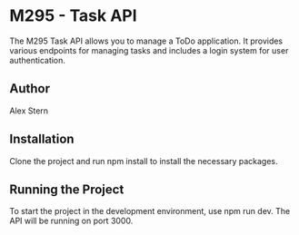 # M295 - Task API

The M295 Task API allows you to manage a ToDo application. It provides various endpoints for managing tasks and includes a login system for user authentication.

## Author

Alex Stern

## Installation

Clone the project and run npm install to install the necessary packages.

## Running the Project

To start the project in the development environment, use npm run dev. The API will be running on port 3000.